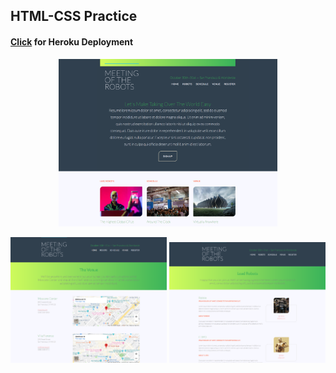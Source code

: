 ## HTML-CSS Practice
#### [Click](https://meetingofrobots.herokuapp.com/index.html) for Heroku Deployment

<p align="center">
  <img src="assets/images/project-images/1.png" width="350" title="hover text">
</p>
<p align="center">
  <img src="assets/images/project-images/2.png" width="250" title="hover text">
  <img src="assets/images/project-images/3.png" width="250" title="hover text">
</p>

